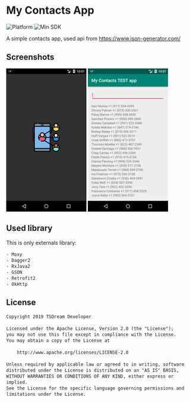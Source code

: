 # My Contacts App
![Platform](https://img.shields.io/badge/platform-android-brightgreen.svg) ![Min SDK](https://img.shields.io/badge/minSdk-v19-brightgreen.svg)

A simple contacts app, used api from https://www.json-generator.com/

## Screenshots

![Splash](https://raw.githubusercontent.com/timtsj/MyContacts/master/screenshot/Screenshot_1567526506.png "Splash") ![Main](https://raw.githubusercontent.com/timtsj/MyContacts/master/screenshot/Screenshot_1567526484.png "Main")

## Used library

  This is only externals library:

```
- Moxy
- Dagger2
- RxJava2
- GSON
- Retrofit2
- OkHttp
```

## License

```
Copyright 2019 TSDream Developer

Licensed under the Apache License, Version 2.0 (the "License");
you may not use this file except in compliance with the License.
You may obtain a copy of the License at

    http://www.apache.org/licenses/LICENSE-2.0

Unless required by applicable law or agreed to in writing, software
distributed under the License is distributed on an "AS IS" BASIS,
WITHOUT WARRANTIES OR CONDITIONS OF ANY KIND, either express or implied.
See the License for the specific language governing permissions and
limitations under the License.
```

[//]: # (These are reference links used in the body of this note and get stripped out when the markdown processor does its job. There is no need to format nicely because it shouldn't be seen. Thanks SO - http://stackoverflow.com/questions/4823468/store-comments-in-markdown-syntax)


   [OpenWeatherMap]: <https://openweathermap.org/>

